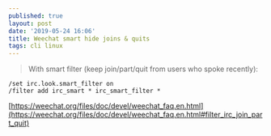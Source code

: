 ```yaml
---
published: true
layout: post
date: '2019-05-24 16:06'
title: Weechat smart hide joins & quits
tags: cli linux 
---
```

> With smart filter (keep join/part/quit from users who spoke recently):

    /set irc.look.smart_filter on
    /filter add irc_smart * irc_smart_filter *

[https://weechat.org/files/doc/devel/weechat_faq.en.html](https://weechat.org/files/doc/devel/weechat_faq.en.html#filter_irc_join_part_quit)
